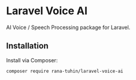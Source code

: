 # Laravel Voice AI

AI Voice / Speech Processing package for Laravel.

## Installation

Install via Composer:

```bash
composer require rana-tuhin/laravel-voice-ai
